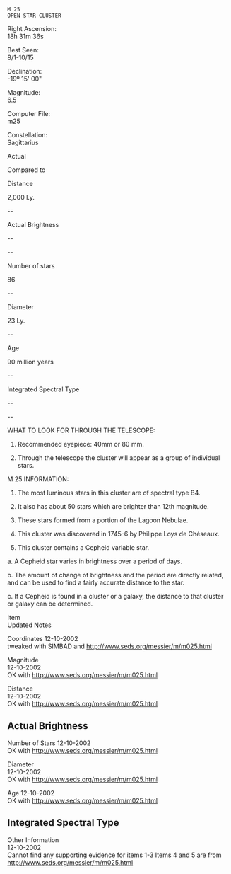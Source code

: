 	M 25
	OPEN STAR CLUSTER



Right Ascension:	
18h 31m 36s	
	
Best Seen:	
8/1-10/15

Declination:	
-19º 15' 00"	
	
Magnitude:	
6.5

	
	
	
	


Computer File:	
m25	
	
Constellation:	
Sagittarius




	
	
Actual	
	
Compared to 

Distance	
	
2,000 l.y.	
	
--

Actual Brightness	
	
--	
	
--

Number of stars	
	
86	
	
--

Diameter	
	
23 l.y.	
	
--

Age	
	
90 million years	
	
--

Integrated Spectral Type	
	
--	
	
--





WHAT TO LOOK FOR THROUGH THE TELESCOPE:

1.	Recommended eyepiece: 40mm or 80 mm.

2.	Through the telescope the cluster will appear as a group of individual stars.



M 25 INFORMATION:

1.	The most luminous stars in this cluster are of spectral type B4.
   
2.	It also has about 50 stars which are brighter than 12th magnitude.
   
3.	These stars formed from a portion of the Lagoon Nebulae.

4.	This cluster was discovered in 1745-6 by Philippe Loys de Chéseaux.

5.	This cluster contains a Cepheid variable star.  

a.	A Cepheid star varies in brightness over a period of days.

 
b.	The amount of change of brightness and the period are directly related, and can be used to find a fairly accurate distance to the star.

c.	If a Cepheid is found in a cluster or a galaxy, the distance to that cluster or galaxy can be determined.













Item	
Updated	
Notes

Coordinates	
12-10-2002	
tweaked with SIMBAD and http://www.seds.org/messier/m/m025.html

Magnitude	
12-10-2002	
OK with http://www.seds.org/messier/m/m025.html

Distance	
12-10-2002	
OK with http://www.seds.org/messier/m/m025.html

Actual Brightness	
--	


Number of Stars	
12-10-2002	
OK with http://www.seds.org/messier/m/m025.html

Diameter	
12-10-2002	
OK with http://www.seds.org/messier/m/m025.html

Age	
12-10-2002	
OK with http://www.seds.org/messier/m/m025.html

Integrated Spectral Type	
--	


Other Information	
12-10-2002	
     Cannot find any supporting evidence for items 1-3
     Items 4 and 5 are from http://www.seds.org/messier/m/m025.html

